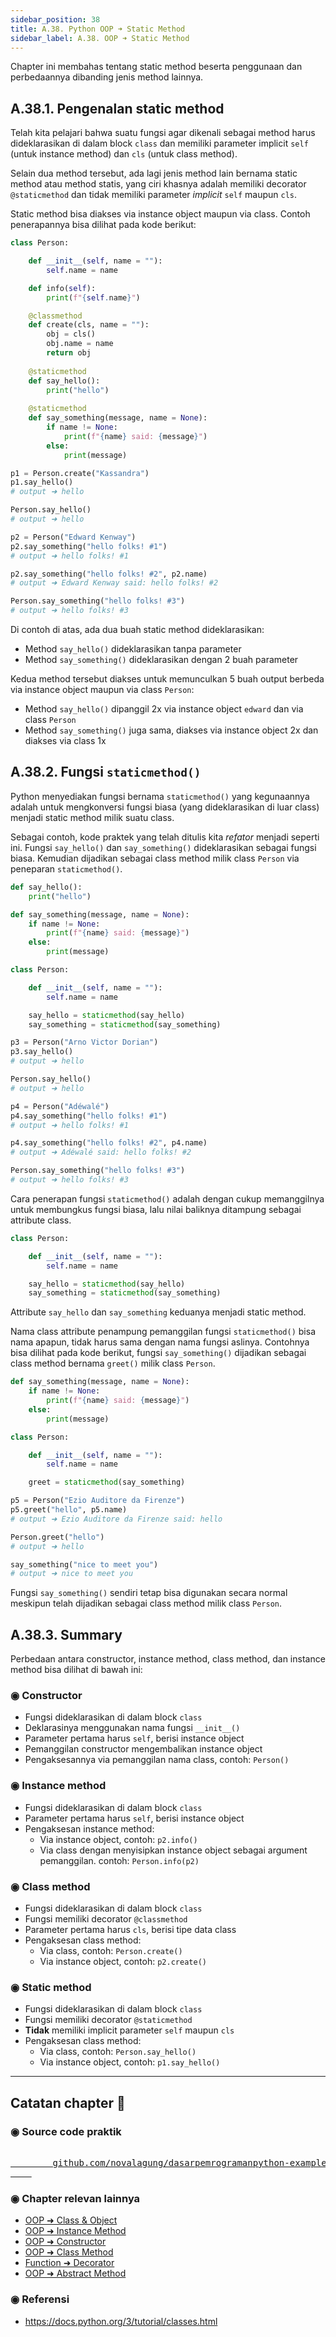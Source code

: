 ```yaml
---
sidebar_position: 38
title: A.38. Python OOP ➜ Static Method
sidebar_label: A.38. OOP ➜ Static Method
---
```


Chapter ini membahas tentang static method beserta penggunaan dan perbedaannya dibanding jenis method lainnya.

## A.38.1. Pengenalan static method

Telah kita pelajari bahwa suatu fungsi agar dikenali sebagai method harus dideklarasikan di dalam block `class` dan memiliki parameter implicit `self` (untuk instance method) dan `cls` (untuk class method).

Selain dua method tersebut, ada lagi jenis method lain bernama static method atau method statis, yang ciri khasnya adalah memiliki decorator `@staticmethod` dan tidak memiliki parameter *implicit* `self` maupun `cls`.

Static method bisa diakses via instance object maupun via class. Contoh penerapannya bisa dilihat pada kode berikut:

```python
class Person:

    def __init__(self, name = ""):
        self.name = name

    def info(self):
        print(f"{self.name}")

    @classmethod
    def create(cls, name = ""):
        obj = cls()
        obj.name = name
        return obj
    
    @staticmethod
    def say_hello():
        print("hello")
    
    @staticmethod
    def say_something(message, name = None):
        if name != None:
            print(f"{name} said: {message}")
        else:
            print(message)

p1 = Person.create("Kassandra")
p1.say_hello()
# output ➜ hello

Person.say_hello()
# output ➜ hello

p2 = Person("Edward Kenway")
p2.say_something("hello folks! #1")
# output ➜ hello folks! #1

p2.say_something("hello folks! #2", p2.name)
# output ➜ Edward Kenway said: hello folks! #2

Person.say_something("hello folks! #3")
# output ➜ hello folks! #3
```

Di contoh di atas, ada dua buah static method dideklarasikan:

- Method `say_hello()` dideklarasikan tanpa parameter
- Method `say_something()` dideklarasikan dengan 2 buah parameter

Kedua method tersebut diakses untuk memunculkan 5 buah output berbeda via instance object maupun via class `Person`:

- Method `say_hello()` dipanggil 2x via instance object `edward` dan via class `Person`
- Method `say_something()` juga sama, diakses via instance object 2x dan diakses via class 1x

## A.38.2. Fungsi `staticmethod()`

Python menyediakan fungsi bernama `staticmethod()` yang kegunaannya adalah untuk mengkonversi fungsi biasa (yang dideklarasikan di luar class) menjadi static method milik suatu class.

Sebagai contoh, kode praktek yang telah ditulis kita *refator* menjadi seperti ini. Fungsi `say_hello()` dan `say_something()` dideklarasikan sebagai fungsi biasa. Kemudian dijadikan sebagai class method milik class `Person` via peneparan `staticmethod()`.

```python
def say_hello():
    print("hello")

def say_something(message, name = None):
    if name != None:
        print(f"{name} said: {message}")
    else:
        print(message)

class Person:

    def __init__(self, name = ""):
        self.name = name

    say_hello = staticmethod(say_hello)
    say_something = staticmethod(say_something)

p3 = Person("Arno Victor Dorian")
p3.say_hello()
# output ➜ hello

Person.say_hello()
# output ➜ hello

p4 = Person("Adéwalé")
p4.say_something("hello folks! #1")
# output ➜ hello folks! #1

p4.say_something("hello folks! #2", p4.name)
# output ➜ Adéwalé said: hello folks! #2

Person.say_something("hello folks! #3")
# output ➜ hello folks! #3
```

Cara penerapan fungsi `staticmethod()` adalah dengan cukup memanggilnya untuk membungkus fungsi biasa, lalu nilai baliknya ditampung sebagai attribute class.

```python
class Person:

    def __init__(self, name = ""):
        self.name = name

    say_hello = staticmethod(say_hello)
    say_something = staticmethod(say_something)
```

Attribute `say_hello` dan `say_something` keduanya menjadi static method.

Nama class attribute penampung pemanggilan fungsi `staticmethod()` bisa nama apapun, tidak harus sama dengan nama fungsi aslinya. Contohnya bisa dilihat pada kode berikut, fungsi `say_something()` dijadikan sebagai class method bernama `greet()` milik class `Person`.

```python
def say_something(message, name = None):
    if name != None:
        print(f"{name} said: {message}")
    else:
        print(message)

class Person:

    def __init__(self, name = ""):
        self.name = name

    greet = staticmethod(say_something)

p5 = Person("Ezio Auditore da Firenze")
p5.greet("hello", p5.name)
# output ➜ Ezio Auditore da Firenze said: hello

Person.greet("hello")
# output ➜ hello

say_something("nice to meet you")
# output ➜ nice to meet you
```

Fungsi `say_something()` sendiri tetap bisa digunakan secara normal meskipun telah dijadikan sebagai class method milik class `Person`.

## A.38.3. Summary

Perbedaan antara constructor, instance method, class method, dan instance method bisa dilihat di bawah ini:

### ◉ Constructor

- Fungsi dideklarasikan di dalam block `class`
- Deklarasinya menggunakan nama fungsi `__init__()`
- Parameter pertama harus `self`, berisi instance object
- Pemanggilan constructor mengembalikan instance object
- Pengaksesannya via pemanggilan nama class, contoh: `Person()`

### ◉ Instance method

- Fungsi dideklarasikan di dalam block `class`
- Parameter pertama harus `self`, berisi instance object
- Pengaksesan instance method:
  - Via instance object, contoh: `p2.info()`
  - Via class dengan menyisipkan instance object sebagai argument pemanggilan. contoh: `Person.info(p2)`

### ◉ Class method

- Fungsi dideklarasikan di dalam block `class`
- Fungsi memiliki decorator `@classmethod`
- Parameter pertama harus `cls`, berisi tipe data class
- Pengaksesan class method:
  - Via class, contoh: `Person.create()`
  - Via instance object, contoh: `p2.create()`

### ◉ Static method

- Fungsi dideklarasikan di dalam block `class`
- Fungsi memiliki decorator `@staticmethod`
- **Tidak** memiliki implicit parameter `self` maupun `cls`
- Pengaksesan class method:
  - Via class, contoh: `Person.say_hello()`
  - Via instance object, contoh: `p1.say_hello()`

---

<div class="section-footnote">

## Catatan chapter 📑

### ◉ Source code praktik

<pre>
    <a href="https://github.com/novalagung/dasarpemrogramanpython-example/tree/master/static-method">
        github.com/novalagung/dasarpemrogramanpython-example/../static-method
    </a>
</pre>

### ◉ Chapter relevan lainnya

- [OOP ➜ Class & Object](/basic/class-object)
- [OOP ➜ Instance Method](/basic/instance-method)
- [OOP ➜ Constructor](/basic/class-constructor)
- [OOP ➜ Class Method](/basic/class-method)
- [Function ➜ Decorator](/basic/decorator)
- [OOP ➜ Abstract Method](/basic/abstract-method)

### ◉ Referensi

- https://docs.python.org/3/tutorial/classes.html

</div>
